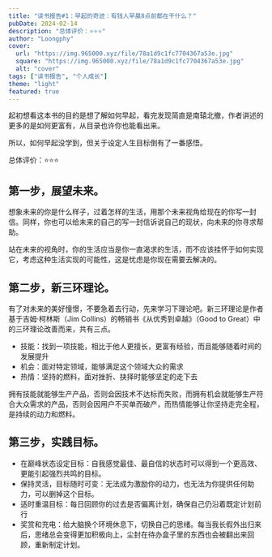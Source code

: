 ```yaml
---
title: "读书报告#1：早起的奇迹：有钱人早晨8点前都在干什么？"
pubDate: 2024-02-14
description: "总体评价：⭐⭐⭐"
author: "Loongphy"
cover:
  url: "https://img.965000.xyz/file/78a1d9c1fc7704367a53e.jpg"
  square: "https://img.965000.xyz/file/78a1d9c1fc7704367a53e.jpg"
  alt: "cover"
tags: ["读书报告", "个人成长"]
theme: "light"
featured: true
---
```


起初想看这本书的目的是想了解如何早起，看完发现简直是南辕北撤，作者讲述的更多的是如何更富有，从目录也许你也能看出来。

所以，如何早起没学到，但关于设定人生目标倒有了一番感悟。

总体评价：⭐⭐⭐

## 第一步，展望未来。

想象未来的你是什么样子，过着怎样的生活，用那个未来视角给现在的你写一封信。同样，你也可以给未来的自己的写一封信诉说自己的现状，向未来的你寻求帮助。

站在未来的视角时，你的生活应当是你一直渴求的生活，而不应该挂怀于如何实现它，考虑这种生活实现的可能性，这是忧虑是你现在需要去解决的。

## 第二步，新三环理论。

有了对未来的美好憧憬，不要急着去行动，先来学习下理论吧。新三环理论是作者基于吉姆·柯林斯（Jim Collins）的畅销书《从优秀到卓越》（Good to Great）中的三环理论改善而来，共有三点。

- 技能：找到一项技能，相比于他人更擅长，更富有经验，而且能够随着时间的发展提升
- 机会：面对特定领域，能够满足这个领域大众的需求
- 热情：坚持的燃料，面对挫折、抉择时能够坚定的走下去

拥有技能就能够生产产品，否则会因技术不达标而失败，而拥有机会就能够生产符合大众需求的产品，否则会因用户不买单而破产，而热情能够让你坚持走完全程，是持续的动力和燃料。

## 第三步，实践目标。

- 在巅峰状态设定目标：自我感觉最佳、最自信的状态时可以得到一个更高效、更能引起强烈共鸣的目标。
- 保持灵活，目标随时可变：无法成为激励你的动力，也无法为你提供任何助力，可以删掉这个目标。
- 适时重温目标：每日回顾你的过去是否偏离计划，确保自己仍沿着既定计划前行
- 奖赏和充电：给大脑换个环境休息下，切换自己的思绪。每当我长假外出归来后，思绪总会变得更加积极向上，尘封在待办盒子里的东西也会被翻出来回顾，重新制定计划。
